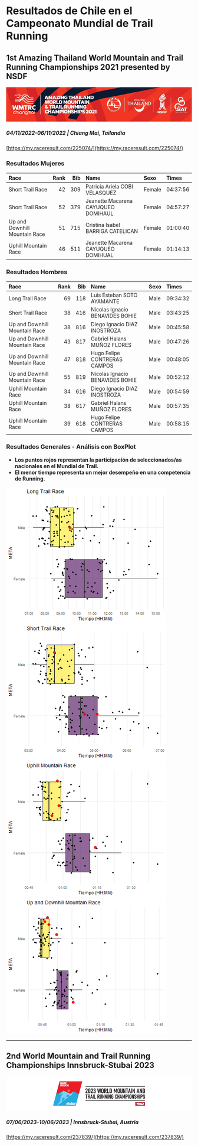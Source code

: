 # Resultados de Chile en el Campeonato Mundial de Trail Running     

## 1st Amazing Thailand World Mountain and Trail Running Championships 2021 presented by NSDF
![](https://raw.githubusercontent.com/luis-fernandezt/Chile_Mundial_TrailRun_Results/refs/heads/main/data/cover1.jpg)    
##### 04/11/2022-06/11/2022 | Chiang Mai, Tailandia 
[https://my.raceresult.com/225074/](https://my.raceresult.com/225074/)

### Resultados Mujeres

|Race                          | Rank| Bib|Name                                |Sexo   |Times               |
|:-----------------------------|----:|---:|:-----------------------------------|:------|:-------------------|
|Short Trail Race              |   42| 309|Patricia Ariela COBI VELASQUEZ      |Female |04:37:56 |
|Short Trail Race              |   52| 379|Jeanette Macarena CAYUQUEO DOMIHAUL |Female |04:57:27 |
|Up and Downhill Mountain Race |   51| 715|Cristina Isabel BARRIGA CATELICAN   |Female |01:00:40 |
|Uphill Mountain Race          |   46| 511|Jeanette Macarena CAYUQUEO DOMIHUAL |Female |01:14:13 |

### Resultados Hombres

|Race                          | Rank| Bib|Name                            |Sexo |Times               |
|:-----------------------------|----:|---:|:-------------------------------|:----|:-------------------|
|Long Trail Race               |   69| 118|Luis Esteban SOTO AYAMANTE      |Male |09:34:32 |
|Short Trail Race              |   38| 416|Nicolas Ignacio BENAVIDES BOHIE |Male |03:43:25 |
|Up and Downhill Mountain Race |   38| 816|Diego Ignacio DIAZ INOSTROZA    |Male |00:45:58 |
|Up and Downhill Mountain Race |   43| 817|Gabriel Halans MUÑOZ FLORES     |Male |00:47:26 |
|Up and Downhill Mountain Race |   47| 818|Hugo Felipe CONTRERAS CAMPOS    |Male |00:48:05 |
|Up and Downhill Mountain Race |   55| 819|Nicolas Ignacio BENAVIDES BOHIE |Male |00:52:12 |
|Uphill Mountain Race          |   34| 616|Diego Ignacio DIAZ INOSTROZA    |Male |00:54:59 |
|Uphill Mountain Race          |   38| 617|Gabriel Halans MUÑOZ FLORES     |Male |00:57:35 |
|Uphill Mountain Race          |   39| 618|Hugo Felipe CONTRERAS CAMPOS    |Male |00:58:15 |

### Resultados Generales - Análisis con BoxPlot
- **Los puntos rojos representan la participación de seleccionados/as nacionales en el Mundial de Trail.**   
- **El menor tiempo representa un mejor desempeño en una competencia de Running.**

![](https://github.com/luis-fernandezt/Chile_Mundial_TrailRun_Results/blob/main/data/Long%20Trail%20Race.png)
![](https://github.com/luis-fernandezt/Chile_Mundial_TrailRun_Results/blob/main/data/Short%20Trail%20Race.png)
![](https://github.com/luis-fernandezt/Chile_Mundial_TrailRun_Results/blob/main/data/Up%20and%20Downhill%20Mountain%20Race.png)
![](https://github.com/luis-fernandezt/Chile_Mundial_TrailRun_Results/blob/main/data/Uphill%20Mountain%20Race.png?raw=true)

--------

## 2nd World Mountain and Trail Running Championships Innsbruck-Stubai 2023
![](https://raw.githubusercontent.com/luis-fernandezt/Chile_Mundial_TrailRun_Results/refs/heads/main/data/cover2.jpg)   
##### 07/06/2023-10/06/2023 | Innsbruck-Stubai, Austria
[https://my.raceresult.com/237839/](https://my.raceresult.com/237839/)



